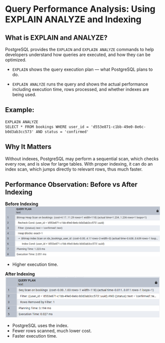 # Query Performance Analysis: Using EXPLAIN ANALYZE and Indexing

## What is EXPLAIN and ANALYZE?

PostgreSQL provides the `EXPLAIN` and `EXPLAIN ANALYZE` commands to help developers understand how queries are executed, and how they can be optimized.

- `EXPLAIN` shows the query execution plan — what PostgreSQL plans to do.

- `EXPLAIN ANALYZE` runs the query and shows the actual performance including execution time, rows processed, and whether indexes are being used.

## Example:

```
EXPLAIN ANALYZE
SELECT * FROM bookings WHERE user_id = 'd553e871-c1bb-49e0-8e6c-b0d3ab3cc573' AND status = 'confirmed'
```

## Why It Matters

Without indexes, PostgreSQL may perform a sequential scan, which checks every row, and is slow for large tables.
With proper indexing, it can do an index scan, which jumps directly to relevant rows, thus much faster.

## Performance Observation: Before vs After Indexing

**Before Indexing**
![Before indexing](/assets/Before_indexing.png)

- Higher execution time.

**After Indexing**
![After indexing](/assets/After_indexing.png)

- PostgreSQL uses the index.
- Fewer rows scanned, much lower cost.
- Faster execution time.
